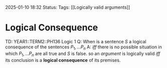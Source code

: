 2025-01-10 18:32
Status: 
Tags: [[Logically valid arguments]]
# Logical Consequence

TD: YEAR1::TERM2::PH136 Logic 1
Q: When is a sentence $S$ a logical consequence of the sentences $P_{1},\dots P_{n}$
A: _iff_ there is no possible situation in which  $P_{1},\dots P_{n}$ are all true and $S$ is false.
so an _argument_ is logically valid _iff_ its conclusion is a __logical consequence__ of its premises.
<!--ID: 1736534479132-->
